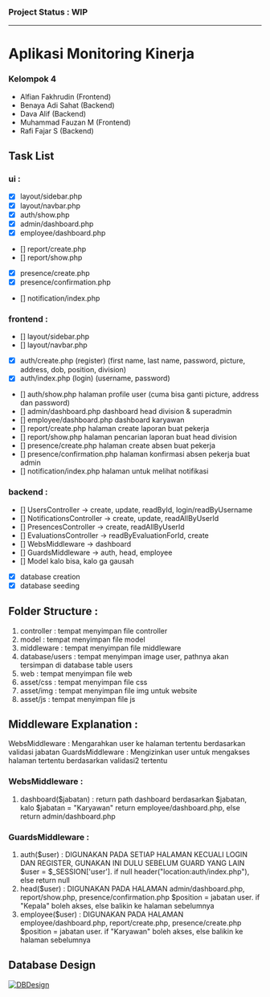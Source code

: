 ### Project Status : WIP

------------
# Aplikasi Monitoring Kinerja
### Kelompok 4
- Alfian Fakhrudin (Frontend)
- Benaya Adi Sahat (Backend)
- Dava Alif (Backend)
- Muhammad Fauzan M (Frontend)
- Rafi Fajar S (Backend)

## Task List
### ui :
- [x] layout/sidebar.php
- [x] layout/navbar.php
- [x] auth/show.php
- [x] admin/dashboard.php
- [x] employee/dashboard.php
- [] report/create.php
- [] report/show.php
- [x] presence/create.php
- [x] presence/confirmation.php
- [] notification/index.php

### frontend :
- [] layout/sidebar.php
- [] layout/navbar.php
- [x] auth/create.php (register) (first name, last name, password, picture, address, dob, position, division)
- [x] auth/index.php (login) (username, password)
- [] auth/show.php halaman profile user (cuma bisa ganti picture, address dan password)
- [] admin/dashboard.php dashboard head division & superadmin
- [] employee/dashboard.php dashboard karyawan
- [] report/create.php halaman create laporan buat pekerja
- [] report/show.php halaman pencarian laporan buat head division
- [] presence/create.php halaman create absen buat pekerja
- [] presence/confirmation.php halaman konfirmasi absen pekerja buat admin
- [] notification/index.php halaman untuk melihat notifikasi

### backend :
- [] UsersController -> create, update, readById, login/readByUsername
- [] NotificationsController -> create, update, readAllByUserId
- [] PresencesController -> create, readAllByUserId
- [] EvaluationsController -> readByEvaluationForId, create
- [] WebsMiddleware -> dashboard
- [] GuardsMiddleware -> auth, head, employee
- [] Model kalo bisa, kalo ga gausah
- [x] database creation
- [x] database seeding

## Folder Structure :
1. controller : tempat menyimpan file controller
2. model : tempat menyimpan file model
3. middleware : tempat menyimpan file middleware
4. database/users : tempat menyimpan image user, pathnya akan tersimpan di database table users
5. web : tempat menyimpan file web
6. asset/css : tempat menyimpan file css
7. asset/img : tempat menyimpan file img untuk website
8. asset/js : tempat menyimpan file js

## Middleware Explanation :
WebsMiddleware : Mengarahkan user ke halaman tertentu berdasarkan validasi jabatan
GuardsMiddleware : Mengizinkan user untuk mengakses halaman tertentu berdasarkan validasi2 tertentu

### WebsMiddleware :
1. dashboard($jabatan) : return path dashboard berdasarkan $jabatan, kalo $jabatan = "Karyawan" return employee/dashboard.php, else return admin/dashboard.php

### GuardsMiddleware :
1. auth($user) : DIGUNAKAN PADA SETIAP HALAMAN KECUALI LOGIN DAN REGISTER, GUNAKAN INI DULU SEBELUM GUARD YANG LAIN
    $user = $_SESSION['user']. if null header("location:auth/index.php"), else return null
2. head($user) : DIGUNAKAN PADA HALAMAN admin/dashboard.php, report/show.php, presence/confirmation.php
    $position = jabatan user. if "Kepala" boleh akses, else balikin ke halaman sebelumnya
3. employee($user) : DIGUNAKAN PADA HALAMAN employee/dashboard.php, report/create.php, presence/create.php
    $position = jabatan user. if "Karyawan" boleh akses, else balikin ke halaman sebelumnya

## Database Design
[![DBDesign](https://kuliah.fauzanmhr.my.id/0:/ASSET/drawSQL-export-2023-01-02_12_49.png "DBDesign")](https://kuliah.fauzanmhr.my.id/0:/ASSET/drawSQL-export-2023-01-02_12_49.png "DBDesign")

